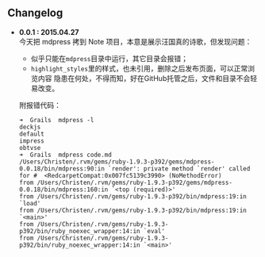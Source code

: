 ## Changelog
  
- **0.0.1 : 2015.04.27**    
  今天把 mdpress 拷到 Note 项目，本意是展示汪国真的诗歌，但发现问题：
  * 似乎只能在`mdpress`目录中运行，其它目录会报错；
  * `highlight_styles`里的样式，也未引用，删除之后发布页面，可以正常浏览内容
  隐患在何处，不得而知，好在GitHub托管之后，文件和目录不会轻易改变。
  
  附报错代码：

  ```
  ➜  Grails  mdpress -l
  deckjs
  default
  impress
  obtvse
  ➜  Grails  mdpress code.md 
  /Users/Christen/.rvm/gems/ruby-1.9.3-p392/gems/mdpress-0.0.18/bin/mdpress:90:in `render': private method `render' called for #  <RedcarpetCompat:0x007fc5139c3990> (NoMethodError)
  from /Users/Christen/.rvm/gems/ruby-1.9.3-p392/gems/mdpress-0.0.18/bin/mdpress:160:in `<top (required)>'
  from /Users/Christen/.rvm/gems/ruby-1.9.3-p392/bin/mdpress:19:in `load'
  from /Users/Christen/.rvm/gems/ruby-1.9.3-p392/bin/mdpress:19:in `<main>'
  from /Users/Christen/.rvm/gems/ruby-1.9.3-p392/bin/ruby_noexec_wrapper:14:in `eval'
  from /Users/Christen/.rvm/gems/ruby-1.9.3-p392/bin/ruby_noexec_wrapper:14:in `<main>'
  ```
